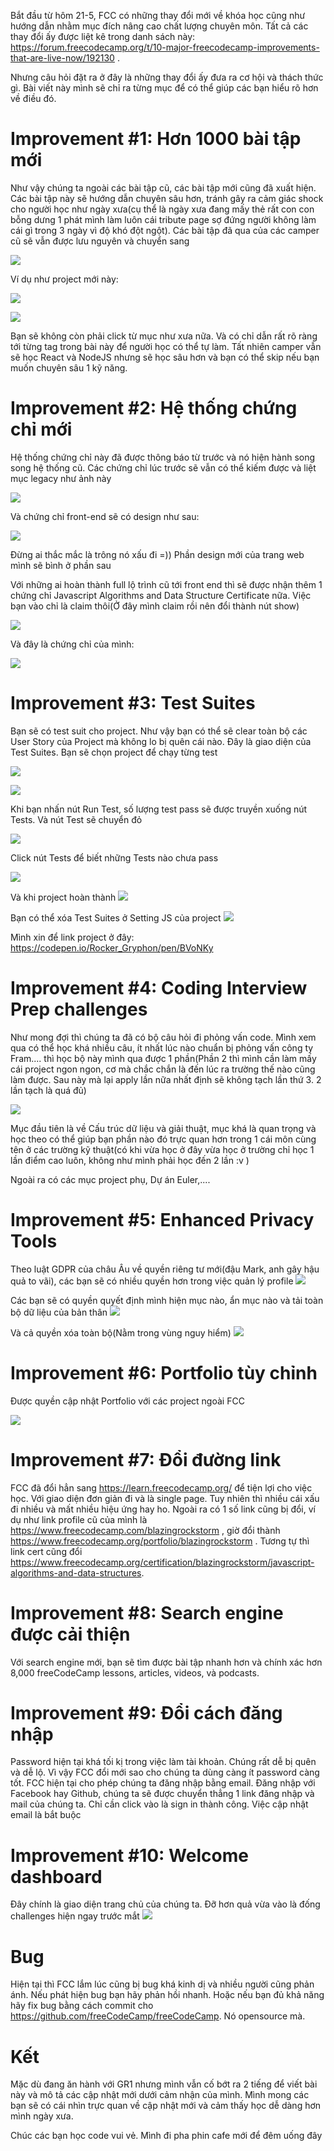 Bắt đầu từ hôm 21-5, FCC có những thay đổi mới về khóa học cũng như hướng dẫn nhằm mục đích nâng cao chất lượng chuyên môn. Tất cả các thay đổi ấy được liệt kê trong danh sách này: https://forum.freecodecamp.org/t/10-major-freecodecamp-improvements-that-are-live-now/192130 .

Nhưng câu hỏi đặt ra ở đây là những thay đổi ấy đưa ra cơ hội và thách thức gì. Bài viết này mình sẽ chỉ ra từng mục để có thể giúp các bạn hiểu rõ hơn về điều đó.
# Improvement #1: Hơn 1000 bài tập mới

Như vậy chúng ta ngoài các bài tập cũ, các bài tập mới cũng đã xuất hiện. Các bài tập này sẽ hướng dẫn chuyên sâu hơn, tránh gây ra cảm giác shock cho người học như ngày xưa(cụ thể là ngày xưa đang mấy thẻ rất con con bỗng dưng 1 phát mình làm luôn cái tribute page sợ đứng người không làm cái gì trong 3 ngày vì độ khó đột ngột). Các bài tập đã qua của các camper cũ sẽ vẫn được lưu nguyên và chuyển sang

![](https://images.viblo.asia/378f9797-25c2-4520-9393-e420ab69acfb.jpg)

Ví dụ như project mới này: 

![](https://images.viblo.asia/d45c7d22-a196-4daf-99a6-b904c8d8500f.jpg)

![](https://images.viblo.asia/dd14f637-d790-4e34-b3eb-5cff993453a2.jpg)

Bạn sẽ không còn phải click từ mục như xưa nữa. Và có chỉ dẫn rất rõ ràng tới từng tag trong bài này để người học có thể tự làm. Tất nhiên camper vẫn sẽ học React và NodeJS nhưng sẽ học sâu hơn và bạn có thể skip nếu bạn muốn chuyên sâu 1 kỹ năng.

# Improvement #2: Hệ thống chứng chỉ mới

Hệ thống chứng chỉ này đã được thông báo từ trước và nó hiện hành song song hệ thống cũ. Các chứng chỉ lúc trước sẽ vẫn có thể kiếm được và liệt mục legacy như ảnh này 

![](https://images.viblo.asia/c5faf673-85a1-4497-bf51-ec6834f27f24.jpg)
 
 Và chứng chỉ front-end sẽ có design như sau:
 
 ![](https://images.viblo.asia/9642cf44-4324-423a-b314-93976b89ab49.jpg)

Đừng ai thắc mắc là trông nó xấu đi =)) Phần design mới của trang web mình sẽ bình ở phần sau 

Với những ai hoàn thành full lộ trình cũ tới front end thì sẽ được nhận thêm 1 chứng chỉ Javascript Algorithms and Data Structure Certificate nữa. Việc bạn vào chỉ là claim thôi(Ở đây mình claim rồi nên đổi thành nút show)

![](https://images.viblo.asia/c68534ba-955a-4684-a99b-e1014c4728e5.jpg)

Và đây là chứng chỉ của mình: 

![](https://images.viblo.asia/37a58160-b233-4ff5-8b2f-9a9ec6f82cd1.jpg)
# Improvement #3: Test Suites

Bạn sẽ có test suit cho project. Như vậy bạn có thể sẽ clear toàn bộ các User Story của Project mà không lo bị quên cái nào. Đây là giao diện của Test Suites. Bạn sẽ chọn project để chạy từng test

![](https://images.viblo.asia/5afb1646-d321-4af2-9703-a8d7e2adce6c.jpg)

![](https://images.viblo.asia/8e90b6a2-7fe2-412e-898d-2959ee563572.jpg)
 
 Khi bạn nhấn nút Run Test, số lượng test pass sẽ được truyền xuống nút Tests. Và nút Test sẽ chuyển đỏ
 
 ![](https://images.viblo.asia/bd7f64ba-aa48-4b1d-9429-6dc9818dadc2.jpg)
 
 Click nút Tests để biết những Tests nào chưa pass
 
 ![](https://images.viblo.asia/eb7cddd8-07eb-4600-8555-a5ac0f4e8657.jpg)
 
 Và khi project hoàn thành
 ![](https://images.viblo.asia/bc7adfae-514a-43fc-a436-b1a03a5bbf39.jpg)
 
 Bạn có thể xóa Test Suites ở Setting JS của project
 ![](https://images.viblo.asia/1c697b79-fe0a-42fa-97ba-74b941e9e179.jpg)
 
 Mình xin để link project ở đây: https://codepen.io/Rocker_Gryphon/pen/BVoNKy
 
#  Improvement #4: Coding Interview Prep challenges

Như mong đợi thì chúng ta đã có bộ câu hỏi đi phỏng vấn code. Mình xem qua có thể học khá nhiều câu, ít nhất lúc nào chuẩn bị phỏng vấn công ty Fram.... thì học bộ này mình qua được 1 phần(Phần 2 thì mình cần làm mấy cái project ngon ngon, cơ mà chắc chắn là đến lúc ra trường thế nào cũng làm được. Sau này mà lại apply lần nữa nhất định sẽ không tạch lần thứ 3. 2 lần tạch là quá đủ)

![](https://images.viblo.asia/ee8f1388-d958-4f45-89eb-72ee22542b41.jpg)

Mục đầu tiên là về Cấu trúc dữ liệu và giải thuật, mục khá là quan trọng và học theo có thể giúp bạn phần nào đó trực quan hơn trong 1 cái môn cùng tên ở các trường kỹ thuật(có khi vừa học ở đây vừa học ở trường chỉ học 1 lần điểm cao luôn, không như mình phải học đến 2 lần :v )
 
 Ngoài ra có các mục project phụ, Dự án Euler,.... 
# Improvement #5: Enhanced Privacy Tools
Theo luật GDPR của châu Âu về quyền riêng tư mới(đậu Mark, anh gây hậu quả to vãi), các bạn sẽ có nhiều quyền hơn trong việc quản lý profile
![](https://images.viblo.asia/4e1a77ba-6084-4e75-9546-96914196d4d8.jpg)

Các bạn sẽ có quyền quyết định mình hiện mục nào, ẩn mục nào và tải toàn bộ dữ liệu của bản thân
![](https://images.viblo.asia/c0ba9ee3-5320-42e1-9964-39ca725ebafc.jpg)

 Và cả quyền xóa toàn bộ(Nằm trong vùng nguy hiểm)
 ![](https://images.viblo.asia/2648296a-1bdf-4ead-a6c6-d9b4d380fdfe.jpg)
 # Improvement #6: Portfolio tùy chỉnh
 
 Được quyền cập nhật Portfolio với các project ngoài FCC
 
 ![](https://images.viblo.asia/21f6741c-11ff-47ca-8f7b-e555f12e4cec.jpg)
 
 # Improvement #7: Đổi đường link
 
 FCC đã đổi hẳn sang https://learn.freecodecamp.org/ để tiện lợi cho việc học. Với giao diện đơn giản đi và là single page. Tuy nhiên thì nhiều cái xấu đi nhiều và mất nhiều hiệu ứng hay ho.
 Ngoài ra có 1 số link cũng bị đổi, ví dụ như link profile cũ của mình là https://www.freecodecamp.com/blazingrockstorm , giờ đổi thành https://www.freecodecamp.org/portfolio/blazingrockstorm . Tương tự thì link cert cũng đổi https://www.freecodecamp.org/certification/blazingrockstorm/javascript-algorithms-and-data-structures.
 # Improvement #8: Search engine được cải thiện
 Với search engine mới, bạn sẽ tìm được bài tập nhanh hơn và chính xác hơn 8,000 freeCodeCamp lessons, articles, videos, và podcasts.
 # Improvement #9: Đổi cách đăng nhập
 Password hiện tại khá tối kị trong việc làm tài khoản. Chúng rất dễ bị quên và dễ lộ. Vì vậy FCC đổi mới sao cho chúng ta dùng càng ít password càng tốt. FCC hiện tại cho phép chúng ta đăng nhập bằng email. Đăng nhập với Facebook hay Github, chúng ta sẽ được chuyển thẳng 1 link đăng nhập và mail của chúng ta. Chỉ cần click vào là sign in thành công. Việc cập nhật email là bắt buộc
# Improvement #10: Welcome dashboard
 Đây chính là giao diện trang chủ của chúng ta. Đỡ hơn quả vừa vào là đống challenges hiện ngay trước mắt
 ![](https://images.viblo.asia/893a22e7-4afa-42a8-8786-8a463a966ede.jpg)
 #  Bug
 Hiện tại thì FCC lắm lúc cũng bị bug khá kinh dị và nhiều người cũng phản ánh. Nếu phát hiện bug bạn hãy phản hồi nhanh. Hoặc nếu bạn đủ khả năng hãy fix bug bằng cách commit cho https://github.com/freeCodeCamp/freeCodeCamp. Nó opensource mà.
#  Kết
Mặc dù đang ăn hành với GR1 nhưng mình vẫn cố bớt ra 2 tiếng để viết bài này và mô tả các cập nhật mới dưới cảm nhận của mình. Mình mong các bạn sẽ có cái nhìn trực quan về cập nhật mới và cảm thấy học dễ dàng hơn mình ngày xưa.

Chúc các bạn học code vui vẻ. Mình đi pha phin cafe mới để đêm uống đây